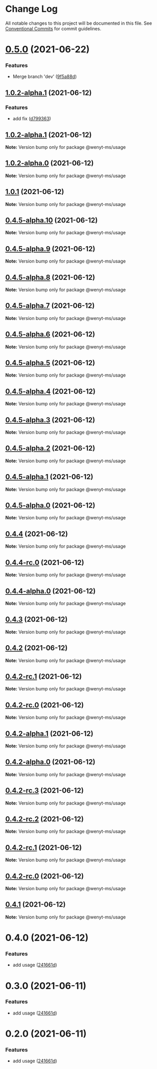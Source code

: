 # Change Log

All notable changes to this project will be documented in this file.
See [Conventional Commits](https://conventionalcommits.org) for commit guidelines.

# [0.5.0](https://github.com/wenytang-ms-123/TestSecrets/compare/@wenyt-ms/usage@1.0.2-alpha.1...@wenyt-ms/usage@0.5.0) (2021-06-22)


### Features

* Merge branch 'dev' ([9f5a88d](https://github.com/wenytang-ms-123/TestSecrets/commit/9f5a88d829e46d3fee54752df1c2f79fd6205894))





## [1.0.2-alpha.1](https://github.com/wenytang-ms-123/TestSecrets/compare/@wenyt-ms/usage@1.0.2-alpha.0...@wenyt-ms/usage@1.0.2-alpha.1) (2021-06-12)


### Features

* add fix ([d799363](https://github.com/wenytang-ms-123/TestSecrets/commit/d799363dee44faab479fad3124a1e0b38434d8d8))





## [1.0.2-alpha.1](https://github.com/wenytang-ms-123/TestSecrets/compare/@wenyt-ms/usage@1.0.2-alpha.0...@wenyt-ms/usage@1.0.2-alpha.1) (2021-06-12)

**Note:** Version bump only for package @wenyt-ms/usage





## [1.0.2-alpha.0](https://github.com/wenytang-ms-123/TestSecrets/compare/@wenyt-ms/usage@1.0.1...@wenyt-ms/usage@1.0.2-alpha.0) (2021-06-12)

**Note:** Version bump only for package @wenyt-ms/usage





## [1.0.1](https://github.com/wenytang-ms-123/TestSecrets/compare/@wenyt-ms/usage@0.4.5-alpha.10...@wenyt-ms/usage@1.0.1) (2021-06-12)

**Note:** Version bump only for package @wenyt-ms/usage





## [0.4.5-alpha.10](https://github.com/wenytang-ms-123/TestSecrets/compare/@wenyt-ms/usage@0.4.5-alpha.9...@wenyt-ms/usage@0.4.5-alpha.10) (2021-06-12)

**Note:** Version bump only for package @wenyt-ms/usage





## [0.4.5-alpha.9](https://github.com/wenytang-ms-123/TestSecrets/compare/@wenyt-ms/usage@0.4.5-alpha.8...@wenyt-ms/usage@0.4.5-alpha.9) (2021-06-12)

**Note:** Version bump only for package @wenyt-ms/usage





## [0.4.5-alpha.8](https://github.com/wenytang-ms-123/TestSecrets/compare/@wenyt-ms/usage@0.4.5-alpha.7...@wenyt-ms/usage@0.4.5-alpha.8) (2021-06-12)

**Note:** Version bump only for package @wenyt-ms/usage





## [0.4.5-alpha.7](https://github.com/wenytang-ms-123/TestSecrets/compare/@wenyt-ms/usage@0.4.5-alpha.6...@wenyt-ms/usage@0.4.5-alpha.7) (2021-06-12)

**Note:** Version bump only for package @wenyt-ms/usage





## [0.4.5-alpha.6](https://github.com/wenytang-ms-123/TestSecrets/compare/@wenyt-ms/usage@0.4.5-alpha.5...@wenyt-ms/usage@0.4.5-alpha.6) (2021-06-12)

**Note:** Version bump only for package @wenyt-ms/usage





## [0.4.5-alpha.5](https://github.com/wenytang-ms-123/TestSecrets/compare/@wenyt-ms/usage@0.4.5-alpha.4...@wenyt-ms/usage@0.4.5-alpha.5) (2021-06-12)

**Note:** Version bump only for package @wenyt-ms/usage





## [0.4.5-alpha.4](https://github.com/wenytang-ms-123/TestSecrets/compare/@wenyt-ms/usage@0.4.5-alpha.3...@wenyt-ms/usage@0.4.5-alpha.4) (2021-06-12)

**Note:** Version bump only for package @wenyt-ms/usage





## [0.4.5-alpha.3](https://github.com/wenytang-ms-123/TestSecrets/compare/@wenyt-ms/usage@0.4.5-alpha.2...@wenyt-ms/usage@0.4.5-alpha.3) (2021-06-12)

**Note:** Version bump only for package @wenyt-ms/usage





## [0.4.5-alpha.2](https://github.com/wenytang-ms-123/TestSecrets/compare/@wenyt-ms/usage@0.4.5-alpha.1...@wenyt-ms/usage@0.4.5-alpha.2) (2021-06-12)

**Note:** Version bump only for package @wenyt-ms/usage





## [0.4.5-alpha.1](https://github.com/wenytang-ms-123/TestSecrets/compare/@wenyt-ms/usage@0.4.5-alpha.0...@wenyt-ms/usage@0.4.5-alpha.1) (2021-06-12)

**Note:** Version bump only for package @wenyt-ms/usage





## [0.4.5-alpha.0](https://github.com/wenytang-ms-123/TestSecrets/compare/@wenyt-ms/usage@0.4.4...@wenyt-ms/usage@0.4.5-alpha.0) (2021-06-12)

**Note:** Version bump only for package @wenyt-ms/usage





## [0.4.4](https://github.com/wenytang-ms-123/TestSecrets/compare/@wenyt-ms/usage@0.4.4-rc.0...@wenyt-ms/usage@0.4.4) (2021-06-12)

**Note:** Version bump only for package @wenyt-ms/usage





## [0.4.4-rc.0](https://github.com/wenytang-ms-123/TestSecrets/compare/@wenyt-ms/usage@0.4.4-alpha.0...@wenyt-ms/usage@0.4.4-rc.0) (2021-06-12)

**Note:** Version bump only for package @wenyt-ms/usage





## [0.4.4-alpha.0](https://github.com/wenytang-ms-123/TestSecrets/compare/@wenyt-ms/usage@0.4.3...@wenyt-ms/usage@0.4.4-alpha.0) (2021-06-12)

**Note:** Version bump only for package @wenyt-ms/usage





## [0.4.3](https://github.com/wenytang-ms-123/TestSecrets/compare/@wenyt-ms/usage@0.4.2...@wenyt-ms/usage@0.4.3) (2021-06-12)

**Note:** Version bump only for package @wenyt-ms/usage





## [0.4.2](https://github.com/wenytang-ms-123/TestSecrets/compare/@wenyt-ms/usage@0.4.2-alpha.1...@wenyt-ms/usage@0.4.2) (2021-06-12)

**Note:** Version bump only for package @wenyt-ms/usage





## [0.4.2-rc.1](https://github.com/wenytang-ms-123/TestSecrets/compare/@wenyt-ms/usage@0.4.2-alpha.1...@wenyt-ms/usage@0.4.2-rc.1) (2021-06-12)

**Note:** Version bump only for package @wenyt-ms/usage





## [0.4.2-rc.0](https://github.com/wenytang-ms-123/TestSecrets/compare/@wenyt-ms/usage@0.4.2-alpha.1...@wenyt-ms/usage@0.4.2-rc.0) (2021-06-12)

**Note:** Version bump only for package @wenyt-ms/usage





## [0.4.2-alpha.1](https://github.com/wenytang-ms-123/TestSecrets/compare/@wenyt-ms/usage@0.4.2-alpha.0...@wenyt-ms/usage@0.4.2-alpha.1) (2021-06-12)

**Note:** Version bump only for package @wenyt-ms/usage





## [0.4.2-alpha.0](https://github.com/wenytang-ms-123/TestSecrets/compare/@wenyt-ms/usage@0.4.2-rc.3...@wenyt-ms/usage@0.4.2-alpha.0) (2021-06-12)

**Note:** Version bump only for package @wenyt-ms/usage





## [0.4.2-rc.3](https://github.com/wenytang-ms-123/TestSecrets/compare/@wenyt-ms/usage@0.4.2-rc.2...@wenyt-ms/usage@0.4.2-rc.3) (2021-06-12)

**Note:** Version bump only for package @wenyt-ms/usage





## [0.4.2-rc.2](https://github.com/wenytang-ms-123/TestSecrets/compare/@wenyt-ms/usage@0.4.2-rc.1...@wenyt-ms/usage@0.4.2-rc.2) (2021-06-12)

**Note:** Version bump only for package @wenyt-ms/usage





## [0.4.2-rc.1](https://github.com/wenytang-ms-123/TestSecrets/compare/@wenyt-ms/usage@0.4.2-rc.0...@wenyt-ms/usage@0.4.2-rc.1) (2021-06-12)

**Note:** Version bump only for package @wenyt-ms/usage





## [0.4.2-rc.0](https://github.com/wenytang-ms-123/TestSecrets/compare/@wenyt-ms/usage@0.4.1...@wenyt-ms/usage@0.4.2-rc.0) (2021-06-12)

**Note:** Version bump only for package @wenyt-ms/usage





## [0.4.1](https://github.com/wenytang-ms-123/TestSecrets/compare/@wenyt-ms/usage@0.4.0...@wenyt-ms/usage@0.4.1) (2021-06-12)

**Note:** Version bump only for package @wenyt-ms/usage





# 0.4.0 (2021-06-12)


### Features

* add usage ([241661d](https://github.com/wenytang-ms-123/TestSecrets/commit/241661d93bfa796622d954e433773ba64e8e7f32))





# 0.3.0 (2021-06-11)


### Features

* add usage ([241661d](https://github.com/wenytang-ms-123/TestSecrets/commit/241661d93bfa796622d954e433773ba64e8e7f32))





# 0.2.0 (2021-06-11)


### Features

* add usage ([241661d](https://github.com/wenytang-ms-123/lerna-semantic-versioning-example/commit/241661d93bfa796622d954e433773ba64e8e7f32))
